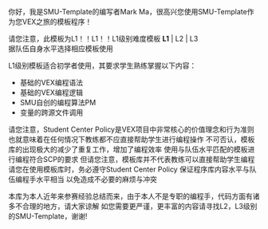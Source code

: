 你好，我是SMU-Template的编写者Mark Ma，很高兴您使用SMU-Template作为您VEX之旅的模板程序！

请您注意，此模板为L1！！L1！！L1级别难度模板
  **L1**  |  L2  |  L3  
     据队伍自身水平选择相应模板使用

L1级别模板适合初学者使用，其要求学生熟练掌握以下内容：
   - 基础的VEX编程语法
   - 基础的VEX编程逻辑
   - SMU自创的编程算法PM
   - 变量的跨源文件调用

请您注意，Student Center Policy是VEX项目中非常核心的价值理念和行为准则
也就意味着在任何情况下教练都不应直接帮助学生进行编程操作
不可否认，模板库的出现极大的减少了重复工作，增加了编程效率
使用与队伍水平匹配的模板进行编程符合SCP的要求
但请您注意，模板库并不代表教练可以直接帮助学生编程
请您在使用模板库时，务必遵守Student Center Policy
保证程序库内容水平与队伍编程手水平相当
以免造成不必要的麻烦与冲突

本库为本人近年来参赛经验总结而来，由于本人不是专职的编程手，代码方面有诸多不合理的地方，请大家谅解
如您需要更严谨，更丰富的内容请寻找L2，L3级别的SMU-Template，谢谢!

